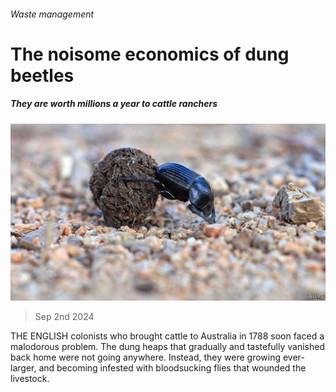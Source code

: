 ###### Waste management

# The noisome economics of dung beetles 

##### They are worth millions a year to cattle ranchers 

![image](images/20240907_STP001.jpg) 

> Sep 2nd 2024 

THE ENGLISH colonists who brought cattle to Australia in 1788 soon faced a malodorous problem. The dung heaps that gradually and tastefully vanished back home were not going anywhere. Instead, they were growing ever-larger, and becoming infested with bloodsucking flies that wounded the livestock.

